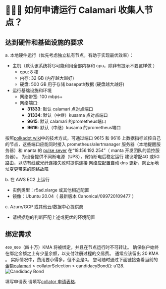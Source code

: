 
#  👩🏼‍💻 如何申请运行 Calamari 收集人节点？

## 达到硬件和基础设施的要求

a. 本地硬件运行（优先考虑独立私有节点，有助于实现最优效率）：

- 主机（默认该系统将尽可能利用全部内存和 cpu，除非有提示不要这样做 ）
  - cpu: 8 核
  - 内存: 32 GB (内存越大越好)
  - 硬盘: 500 GB 用于存储 basepath数据  (硬盘越大越好)
- 运行基础设施和环境
  - 网络带宽: 100 mbps+
  - 网络端口:
    - **31333**: 默认 calamari 点对点端口
    - **31334**: 默认（中继）kusama 点对点端口
    - **9615**: 默认 calamari 的prometheus端口
    - **9616**: 默认（中继）kusama 的prometheus端口

按照[polkadot wiki](https://wiki.polkadot.network/docs/maintain-guides-how-to-monitor-your-node)中的技术方式，可通过端口 9615 和 9616 上数据指标监控自己的节点，这些端口应能同时接入 prometheus/alertmanager 服务器（本地提醒服务器）和 manta 的  [pulse sever](https://pulse.pelagos) 在“18.156.192.254”（ manta 开发团队的监控服务器）。
为设备提供不间断电源（UPS），保持断电后稳定运行
建议增配4G 或5G 路由，以防有线或光纤连接失败时提供连接
网络应配置自动 dns 更新，防止ip地址变更带来的网络故障

b. 在 AWS EC2 上运行
- 实例类型：r5ad.xlarge 或其他相近配置
- 镜像：Ubuntu 20.04（ 最新版本 Canonical/099720109477 ）

c. Azure/GCP 或其他云/数据中心提供商
- 请根据您的判断匹配上述或更优的环境配置 

## 绑定需求

`400_000`（四十万）KMA 将被绑定，并且在节点运行时不可转让。 确保帐户始终在绑定金额之上有少量余额，以支付注册过程的交易费。 通常应该留出 20 KMA 。 实际情况中，费用要小得多，但不会是0。
您可随时通过下面链接查看当前的金额[calamari](https://polkadot.js.org/apps/?rpc=wss%3A%2F%2Fws.calamari.systems%2F#/chainstate) &gt; collatorSelection &gt; candidacyBond(): u128.
![Candidacy Bond](/img/collator-program/candidacy-bond.png)

填写申请表
请填写[collator 申请表格](https://docs.google.com/forms/d/e/1FAIpQLScizDDMq7jWeOPVVEMr3EY_Z6N6ugdkL8aKgAbZ9lAJX6DEOQ/viewform).